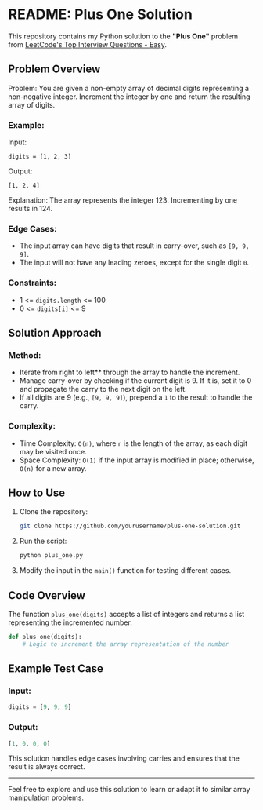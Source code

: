 # README: Plus One Solution

This repository contains my Python solution to the **"Plus One"** problem from [LeetCode's Top Interview Questions - Easy](https://leetcode.com/explore/interview/card/top-interview-questions-easy/92/array/559/).

## Problem Overview

Problem: You are given a non-empty array of decimal digits representing a non-negative integer. Increment the integer by one and return the resulting array of digits.

### Example:
Input:
```
digits = [1, 2, 3]
```
Output:
```
[1, 2, 4]
```
Explanation: The array represents the integer 123. Incrementing by one results in 124.

### Edge Cases:
- The input array can have digits that result in carry-over, such as `[9, 9, 9]`.
- The input will not have any leading zeroes, except for the single digit `0`.

### Constraints:
- 1 <= `digits.length` <= 100
- 0 <= `digits[i]` <= 9

## Solution Approach

### Method:
- Iterate from right to left** through the array to handle the increment.
- Manage carry-over by checking if the current digit is 9. If it is, set it to 0 and propagate the carry to the next digit on the left.
- If all digits are 9 (e.g., `[9, 9, 9]`), prepend a `1` to the result to handle the carry.

### Complexity:
- Time Complexity: `O(n)`, where `n` is the length of the array, as each digit may be visited once.
- Space Complexity: `O(1)` if the input array is modified in place; otherwise, `O(n)` for a new array.

## How to Use

1. Clone the repository:
   ```bash
   git clone https://github.com/yourusername/plus-one-solution.git
   ```

2. Run the script:
   ```bash
   python plus_one.py
   ```

3. Modify the input in the `main()` function for testing different cases.

## Code Overview

The function `plus_one(digits)` accepts a list of integers and returns a list representing the incremented number.

```python
def plus_one(digits):
    # Logic to increment the array representation of the number
```

## Example Test Case

### Input:
```python
digits = [9, 9, 9]
```
### Output:
```python
[1, 0, 0, 0]
```

This solution handles edge cases involving carries and ensures that the result is always correct.

---

Feel free to explore and use this solution to learn or adapt it to similar array manipulation problems.
